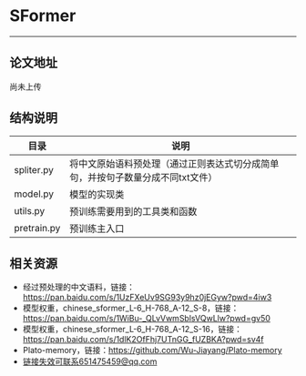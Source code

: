 # SFormer

------------

## 论文地址

尚未上传

## 结构说明

| 目录        | 说明                                                         |
| ----------- | ------------------------------------------------------------ |
| spliter.py  | 将中文原始语料预处理（通过正则表达式切分成简单句，并按句子数量分成不同txt文件） |
| model.py    | 模型的实现类                                                 |
| utils.py    | 预训练需要用到的工具类和函数                                 |
| pretrain.py | 预训练主入口                                                 |

## 相关资源

- 经过预处理的中文语料，链接：https://pan.baidu.com/s/1UzFXeUv9SG93y9hz0jEGyw?pwd=4iw3 
- 模型权重，chinese_sformer_L-6_H-768_A-12_S-8，链接：https://pan.baidu.com/s/1WiBu-_QLvVwmSblsVQwLlw?pwd=gv50 
- 模型权重，chinese_sformer_L-6_H-768_A-12_S-16，链接：https://pan.baidu.com/s/1dlK2OfFhj7UTnGG_fUZBKA?pwd=sv4f 
- Plato-memory，链接：https://github.com/Wu-Jiayang/Plato-memory
- 链接失效可联系651475459@qq.com
